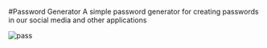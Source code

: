 #Password Generator
A simple password generator for creating passwords in our social media and other applications

![pass](https://user-images.githubusercontent.com/110081044/212470981-3683bb95-45b6-4d9d-b0a0-14818f510348.PNG)
